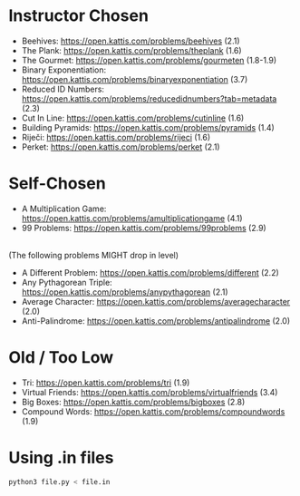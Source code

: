 # Instructor Chosen 
- Beehives: https://open.kattis.com/problems/beehives (2.1) 
- The Plank: https://open.kattis.com/problems/theplank (1.6) 
- The Gourmet: https://open.kattis.com/problems/gourmeten (1.8-1.9) 
- Binary Exponentiation: https://open.kattis.com/problems/binaryexponentiation (3.7) 
- Reduced ID Numbers: https://open.kattis.com/problems/reducedidnumbers?tab=metadata (2.3) 
- Cut In Line: https://open.kattis.com/problems/cutinline (1.6) 
- Building Pyramids: https://open.kattis.com/problems/pyramids (1.4)
- Riječi: https://open.kattis.com/problems/rijeci (1.6)
- Perket: https://open.kattis.com/problems/perket (2.1)

# Self-Chosen
- A Multiplication Game: https://open.kattis.com/problems/amultiplicationgame (4.1)
- 99 Problems: https://open.kattis.com/problems/99problems (2.9)

</br>(The following problems MIGHT drop in level)
- A Different Problem: https://open.kattis.com/problems/different (2.2) 
- Any Pythagorean Triple: https://open.kattis.com/problems/anypythagorean (2.1) 
- Average Character: https://open.kattis.com/problems/averagecharacter (2.0) 
- Anti-Palindrome: https://open.kattis.com/problems/antipalindrome (2.0) 

# Old / Too Low
- Tri: https://open.kattis.com/problems/tri (1.9) 
- Virtual Friends: https://open.kattis.com/problems/virtualfriends (3.4) <br />
- Big Boxes: https://open.kattis.com/problems/bigboxes (2.8) <br />
- Compound Words: https://open.kattis.com/problems/compoundwords (1.9)

# Using .in files
```bash
python3 file.py < file.in
```
